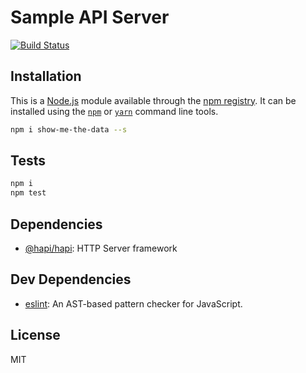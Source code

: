 # Sample API Server

[![Build Status](https://dev.azure.com/lynnaloo/show-me-the-data/_apis/build/status/lynnaloo.show-me-the-data?branchName=master)](https://dev.azure.com/lynnaloo/show-me-the-data/_build/latest?definitionId=3&branchName=master)

## Installation

This is a [Node.js](https://nodejs.org/) module available through the 
[npm registry](https://www.npmjs.com/). It can be installed using the 
[`npm`](https://docs.npmjs.com/getting-started/installing-npm-packages-locally)
or 
[`yarn`](https://yarnpkg.com/en/)
command line tools.

```sh
npm i show-me-the-data --s
```

## Tests

```sh
npm i
npm test
```

## Dependencies

- [@hapi/hapi](https://ghub.io/@hapi/hapi): HTTP Server framework

## Dev Dependencies

- [eslint](https://ghub.io/eslint): An AST-based pattern checker for JavaScript.

## License

MIT
